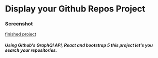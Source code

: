 # Display your Github Repos Project
### Screenshot
[finished project](./ezgif.com-gif-maker.mov)

##### Using Github's GraphQl API, React and bootstrap 5 this project let's you search your repositories. 
